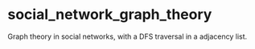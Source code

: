 # social_network_graph_theory
Graph theory in social networks, with a DFS traversal in a adjacency list.  
